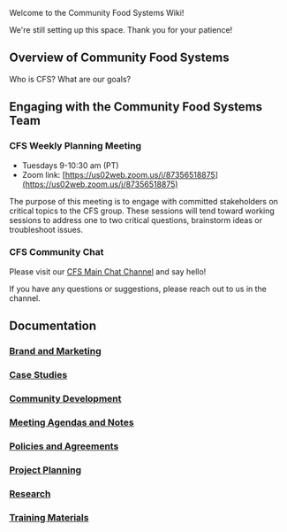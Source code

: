 Welcome to the Community Food Systems Wiki!

We're still setting up this space. Thank you for your patience!

## Overview of Community Food Systems

Who is CFS? What are our goals?

## Engaging with the Community Food Systems Team

### CFS Weekly Planning Meeting

- Tuesdays 9-10:30 am (PT)
- Zoom link: [https://us02web.zoom.us/j/87356518875](https://us02web.zoom.us/j/87356518875)

The purpose of this meeting is to engage with committed stakeholders on critical topics to the CFS group. These sessions will tend toward working sessions to address one to two critical questions, brainstorm ideas or troubleshoot issues.

### CFS Community Chat

Please visit our [CFS Main Chat Channel](https://chat.collectivesensecommons.org/agora/channels/cfs-community-food-systems---main-channel) and say hello!

If you have any questions or suggestions, please reach out to us in the channel.

## Documentation

### [Brand and Marketing](https://wiki.communityfoodsystems.org/brand_and_marketing/readme)

### [Case Studies](https://wiki.communityfoodsystems.org/case_studies/readme)

### [Community Development](https://wiki.communityfoodsystems.org/community_development/readme)

### [Meeting Agendas and Notes](https://wiki.communityfoodsystems.org/meeting_agendas_and_notes/readme)

### [Policies and Agreements](https://wiki.communityfoodsystems.org/policies_and_agreements/readme) 

### [Project Planning](https://wiki.communityfoodsystems.org/project_planning/readme)

### [Research](https://wiki.communityfoodsystems.org/research/readme)

### [Training Materials](https://wiki.communityfoodsystems.org/training_materials/readme) 
